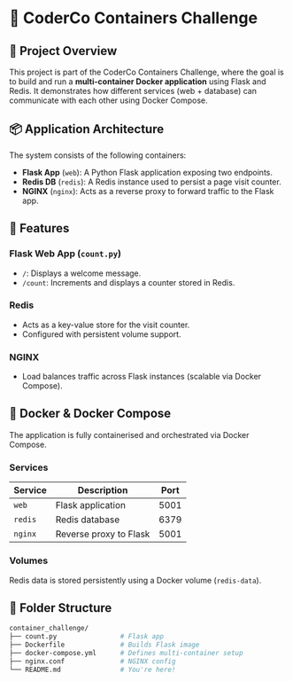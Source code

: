 # 🚀 CoderCo Containers Challenge

## 🧠 Project Overview
This project is part of the CoderCo Containers Challenge, where the goal is to build and run a **multi-container Docker application** using Flask and Redis. It demonstrates how different services (web + database) can communicate with each other using Docker Compose.

## 📦 Application Architecture
The system consists of the following containers:

- **Flask App** (`web`): A Python Flask application exposing two endpoints.
- **Redis DB** (`redis`): A Redis instance used to persist a page visit counter.
- **NGINX** (`nginx`): Acts as a reverse proxy to forward traffic to the Flask app.

## 🔧 Features
### Flask Web App (`count.py`)
- `/`: Displays a welcome message.
- `/count`: Increments and displays a counter stored in Redis.

### Redis
- Acts as a key-value store for the visit counter.
- Configured with persistent volume support.

### NGINX
- Load balances traffic across Flask instances (scalable via Docker Compose).

## 🐳 Docker & Docker Compose
The application is fully containerised and orchestrated via Docker Compose.

### Services
| Service | Description               | Port    |
|---------|---------------------------|---------|
| `web`   | Flask application         | 5001    |
| `redis` | Redis database            | 6379    |
| `nginx` | Reverse proxy to Flask    | 5001    |

### Volumes
Redis data is stored persistently using a Docker volume (`redis-data`).

## 📁 Folder Structure
```bash
container_challenge/
├── count.py                # Flask app
├── Dockerfile              # Builds Flask image
├── docker-compose.yml      # Defines multi-container setup
├── nginx.conf              # NGINX config
└── README.md               # You're here!
